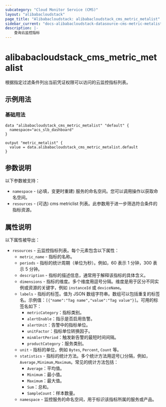 ```yaml
---
subcategory: "Cloud Monitor Service (CMS)"
layout: "alibabacloudstack"
page_title: "Alibabacloudstack: alibabacloudstack_cms_metric_metalist"
sidebar_current: "docs-alibabacloudstack-datasource-cms-metric-metalist"
description: |-
    查询云监控指标
---
```


# alibabacloudstack_cms_metric_metalist

根据指定过滤条件列出当前凭证权限可以访问的云监控指标列表。

## 示例用法

### 基础用法

```
data "alibabacloudstack_cms_metric_metalist" "default" {
  namespace="acs_slb_dashboard"
}

output "metric_metalist" {
  value = data.alibabacloudstack_cms_metric_metalist.default
}
```

## 参数说明

以下参数被支持：

* `namespace` - (必填，变更时重建) 服务的命名空间。您可以调用操作以获取命名空间。
* `resources` - (可选) cms metriclist 列表。此参数用于进一步筛选符合条件的指标资源。

## 属性说明

以下属性被导出：

* `resources` - 云监控指标列表。每个元素包含以下属性：
    * `metric_name` - 指标的名称。
    * `periods` - 指标的统计周期（单位为秒）。例如，60 表示 1 分钟，300 表示 5 分钟。
    * `description` - 指标的描述信息，通常用于解释该指标的具体含义。
    * `dimensions` - 指标的维度。多个维度用逗号分隔。维度是用于区分不同实例或资源的关键字，例如 `instanceId` 或 `deviceName`。
    * `labels` - 指标的标签。值为 JSON 数组字符串。数组可以包括重复的标签名。示例值：`[{"name":"Tag name","value":"Tag value"}]`。可用的标签名如下：
        * `metricCategory`：指标类别。
        * `alertEnable`：指示是否启用告警。
        * `alertUnit`：告警中的指标单位。
        * `unitFactor`：指标单位转换因子。
        * `minAlertPeriod`：触发新告警的最短时间间隔。
        * `productCategory`：服务类别。
    * `unit` - 指标的单位，例如 `Bytes`, `Percent`, `Count` 等。
    * `statistics` - 指标的统计方法。多个统计方法用逗号(,)分隔，例如，`Average,Minimum,Maximum`。常见的统计方法包括：
        * `Average`：平均值。
        * `Minimum`：最小值。
        * `Maximum`：最大值。
        * `Sum`：总和。
        * `SampleCount`：样本数量。
    * `namespace` - 监控服务的命名空间，用于标识该指标所属的服务或产品。